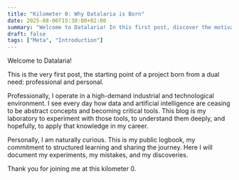 ```yaml
---
title: "Kilometer 0: Why Datalaria is Born"
date: 2025-08-06T15:30:00+02:00
summary: "Welcome to Datalaria! In this first post, discover the motivation behind this project and what you can expect from the blog"
draft: false
tags: ["Meta", "Introduction"]
---
```


Welcome to Datalaria!

This is the very first post, the starting point of a project born from a dual need: professional and personal.

Professionally, I operate in a high-demand industrial and technological environment. I see every day how data and artificial intelligence are ceasing to be abstract concepts and becoming critical tools. This blog is my laboratory to experiment with those tools, to understand them deeply, and hopefully, to apply that knowledge in my career.

Personally, I am naturally curious. This is my public logbook, my commitment to structured learning and sharing the journey. Here I will document my experiments, my mistakes, and my discoveries.

Thank you for joining me at this kilometer 0.